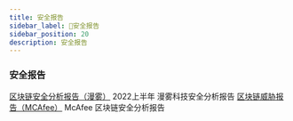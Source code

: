 ```yaml
---
title: 安全报告
sidebar_label: 🔑安全报告
sidebar_position: 20
description: 安全报告
---
```


### 安全报告

[区块链安全分析报告（漫雾）](https://book.web3study.club/assets/first-half-of-the-2022-report.pdf) 2022上半年 漫雾科技安全分析报告
[区块链威胁报告（MCAfee）](https://www.mcafee.com/enterprise/en-us/assets/reports/rp-blockchain-security-risks.pdf) McAfee 区块链安全分析报告
